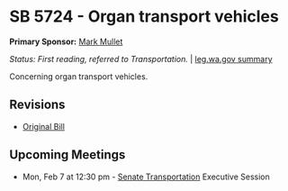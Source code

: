 # SB 5724 - Organ transport vehicles
**Primary Sponsor:** [Mark Mullet](/person/leg/mark.mullet.md)

*Status: First reading, referred to Transportation.* | [leg.wa.gov summary](https://app.leg.wa.gov/billsummary?BillNumber=5724&Year=2021)

Concerning organ transport vehicles.

## Revisions
* [Original Bill](1/)

## Upcoming Meetings
* Mon, Feb 7 at 12:30 pm - [Senate Transportation](/senate/2021-22/TRAN/) Executive Session